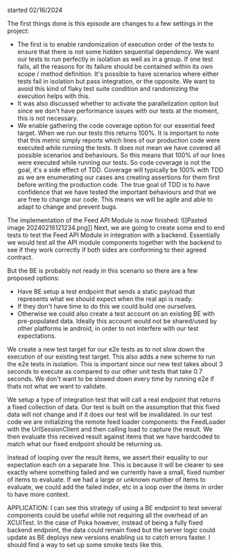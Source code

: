 started 02/16/2024

The first things done is this episode are changes to a few settings in the project:
- The first is to enable randomization of execution order of the tests to ensure that there is not some hidden sequential dependency. We want our tests to run perfectly in isolation as well as in a group. If one test fails, all the reasons for its failure should be contained within its own scope / method definition. It's possible to have scenarios where either tests fail in isolation but pass integration, or the opposite. We want to avoid this kind of flaky test suite condition and randomizing the execution helps with this.
- It was also discussed whether to activate the parallelization option but since we don't have performance issues with our tests at the moment, this is not necessary.
- We enable gathering the code coverage option for our essential feed target. When we run our tests this returns 100%. It is important to note that this metric simply reports which lines of our production code were executed while running the tests. It does not mean we have covered all possible scenarios and behaviours. So this means that 100% of our lines were executed while running our tests. So code coverage is not the goal, it's a side effect of TDD. Coverage will typically be 100% with TDD as we are enumerating our cases ans creating assertions for them first before writing the production code. The true goal of TDD is to have confidence that we have tested the important behaviours and that we are free to change our code. This means we will be agile and able to adapt to change and prevent bugs. 

The implementation of the Feed API Module is now finished:
![[Pasted image 20240216121234.png]]
Next, we are going to create some end to end tests to test the Feed API Module in integration with a backend. Essentially we would test all the API module components together with the backend to see if they work correctly if both sides are conforming to their agreed contract.

But the BE is probably not ready in this scenario so there are a few proposed options:
- Have BE setup a test endpoint that sends a static payload that represents what we should expect when the real api is ready.
- If they don't have time to do this we could build one ourselves.
- Otherwise we could also create a test account on an existing BE with pre-populated data. Ideally this account would not be shared/used by other platforms ie android, in order to not interfere with our test expectations.

We create a new test target for our e2e tests as to not slow down the execution of our existing test target. This also adds a new scheme to run the e2e tests in isolation. This is important since our new test takes about 3 seconds to execute as compared to our other unit tests that take 0.7 seconds. We don't want to be slowed down every time by running e2e if thats not what we want to validate.

We setup a type of integration test that will call a real endpoint that returns a fixed collection of data. Our test is built on the assumption that this fixed data will not change and if it does our test will be invalidated. In our test code we are initializing the remote feed loader components: the FeedLoader with the UrlSessionClient and then calling load to capture the result. We then evaluate this received result against items that we have hardcoded to match what our fixed endpoint should be returning us.

Instead of looping over the result items, we assert their equality to our expectation each on a separate line. This is because it will be clearer to see exactly where something failed and we currently have a small, fixed number of items to evaluate. If we had a large or unknown number of items to evaluate, we could add the failed index, etc in a loop over the items in order to have more context.

APPLICATION: I can see this strategy of using a BE endpoint to test several components could be useful while not requiring all the overhead of an XCUITest. In the case of Poka however, instead of being a fully fixed backend endpoint, the data could remain fixed but the server logic could update as BE deploys new versions enabling us to catch errors faster. I should find a way to set up some smoke tests like this. 
